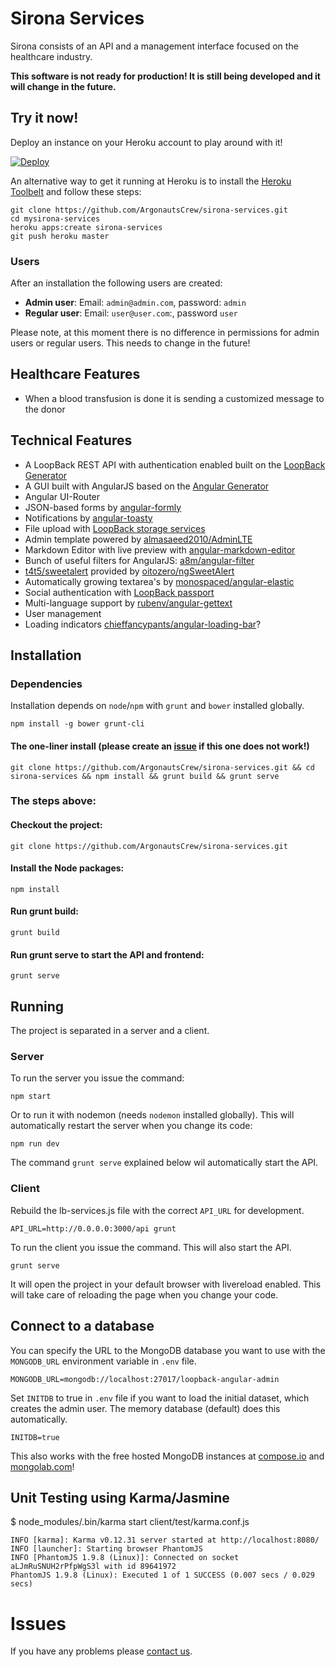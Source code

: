 # Sirona Services

Sirona consists of an API and a management interface focused on the healthcare industry.

**This software is not ready for production! It is still being developed and it will change in the future.**

## Try it now!

Deploy an instance on your Heroku account to play around with it!

[![Deploy](https://www.herokucdn.com/deploy/button.png)](https://heroku.com/deploy)

An alternative way to get it running at Heroku is to install the [Heroku Toolbelt](https://toolbelt.heroku.com) and follow these steps:

```
git clone https://github.com/ArgonautsCrew/sirona-services.git
cd mysirona-services
heroku apps:create sirona-services
git push heroku master
```

### Users

After an installation the following users are created:

- **Admin user**: Email: ```admin@admin.com```, password: ```admin```
- **Regular user**: Email: ```user@user.com```:, password ```user```

Please note, at this moment there is no difference in permissions for admin users or regular users. This needs to change in the future!

## Healthcare Features

- When a blood transfusion is done it is sending a customized message to the donor

## Technical Features

- A LoopBack REST API with authentication enabled built on the [LoopBack Generator](https://www.npmjs.org/package/generator-loopback)
- A GUI built with AngularJS based on the [Angular Generator](https://github.com/yeoman/generator-angular)
- Angular UI-Router
- JSON-based forms by [angular-formly](https://formly-js.github.io/angular-formly/)
- Notifications by [angular-toasty](https://github.com/Salakar/angular-toasty)
- File upload with [LoopBack storage services](https://github.com/strongloop/loopback-component-storage/)
- Admin template powered by [almasaeed2010/AdminLTE](https://github.com/almasaeed2010/AdminLTE)
- Markdown Editor with live preview with [angular-markdown-editor](https://github.com/JimLiu/angular-markdown-editor)
- Bunch of useful filters for AngularJS: [a8m/angular-filter](https://github.com/a8m/angular-filter)
- [t4t5/sweetalert](https://github.com/t4t5/sweetalert) provided by [oitozero/ngSweetAlert](https://github.com/oitozero/ngSweetAlert)
- Automatically growing textarea's by [monospaced/angular-elastic](https://github.com/monospaced/angular-elastic)
- Social authentication with [LoopBack passport](https://github.com/strongloop/loopback-component-passport/)
- Multi-language support by [rubenv/angular-gettext](https://github.com/rubenv/angular-gettext)
- User management
- Loading indicators [chieffancypants/angular-loading-bar](https://github.com/chieffancypants/angular-loading-bar)?

## Installation

### Dependencies

Installation depends on `node`/`npm` with `grunt` and `bower` installed globally.

```shell
npm install -g bower grunt-cli
```

#### The one-liner install (please create an [issue](https://github.com/ArgonautsCrew/sirona-services/issues/new) if this one does not work!)

```shell
git clone https://github.com/ArgonautsCrew/sirona-services.git && cd sirona-services && npm install && grunt build && grunt serve
```

### The steps above:

#### Checkout the project:

```shell
git clone https://github.com/ArgonautsCrew/sirona-services.git
```

#### Install the Node packages:

```shell
npm install
```

#### Run grunt build:

```shell
grunt build
```

#### Run grunt serve to start the API and frontend:

```shell
grunt serve
```

## Running

The project is separated in a server and a client.

### Server

To run the server you issue the command:

```shell
npm start
```

Or to run it with nodemon (needs `nodemon` installed globally). This will
automatically restart the server when you change its code:

```shell
npm run dev
```

The command `grunt serve` explained below wil automatically start the API.

### Client

Rebuild the lb-services.js file with the correct `API_URL` for development.

    API_URL=http://0.0.0.0:3000/api grunt

To run the client you issue the command. This will also start the API.

```shell
grunt serve
```

It will open the project in your default browser with livereload enabled.
This will take care of reloading the page when you change your code.

## Connect to a database

You can specify the URL to the MongoDB database you want to use with the `MONGODB_URL` environment variable in `.env` file.

```
MONGODB_URL=mongodb://localhost:27017/loopback-angular-admin
```

Set `INITDB` to true in `.env` file if you want to load the initial dataset, which creates the admin user. The memory database (default) does this automatically.

```
INITDB=true
```

This also works with the free hosted MongoDB instances at [compose.io](https://www.compose.io) and [mongolab.com](https://mongolab.com)!


## Unit Testing using Karma/Jasmine

$ node_modules/.bin/karma start client/test/karma.conf.js

```shell
INFO [karma]: Karma v0.12.31 server started at http://localhost:8080/
INFO [launcher]: Starting browser PhantomJS
INFO [PhantomJS 1.9.8 (Linux)]: Connected on socket aLJmRuSNUH2rPfpWgS3l with id 89641972
PhantomJS 1.9.8 (Linux): Executed 1 of 1 SUCCESS (0.007 secs / 0.029 secs)
```

# Issues

If you have any problems please [contact us](https://github.com/ArgonautsCrew/sirona-services/issues/new).
